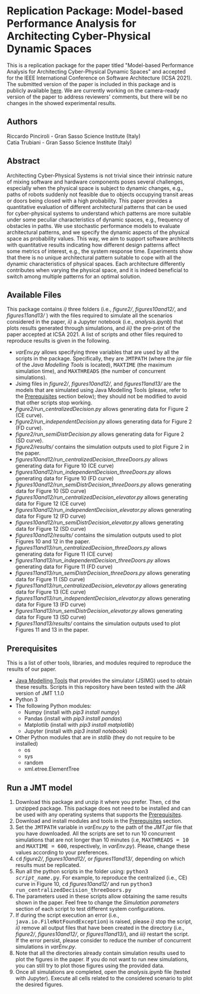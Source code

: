 # Replication Package: Model-based Performance Analysis for Architecting Cyber-Physical Dynamic Spaces



This is a replication package for the paper titled "Model-based Performance Analysis for Architecting Cyber-Physical Dynamic Spaces" and accepted for the IEEE International Conference on Software Architecture (ICSA 2021). The submitted version of the paper is included in this package and is publicly available [here](https://github.com/rickypinci/CPS-architecture/blob/main/2021-ICSA-PerfAnalysis-CPS-dynamicSpaces-submitted-version.pdf). We are currently working on the camera-ready version of the paper to address reviewers' comments, but there will be no changes in the showed experimental results.

## Authors
Riccardo Pinciroli - Gran Sasso Science Institute (Italy)<br/>
Catia Trubiani - Gran Sasso Science Institute (Italy)

## Abstract
Architecting Cyber-Physical Systems is not trivial since their intrinsic nature of mixing software and hardware components poses several challenges, especially when the physical space is subject to dynamic changes, e.g., paths of robots suddenly not feasible due to objects occupying transit areas or doors being closed with a high probability. This paper provides a quantitative evaluation of different architectural patterns that can be used for cyber-physical systems to understand which patterns are more suitable under some peculiar characteristics of dynamic spaces, e.g., frequency of obstacles in paths. We use stochastic performance models to evaluate architectural patterns, and we specify the dynamic aspects of the physical space as probability values. This way, we aim to support software architects with quantitative results indicating how different design patterns affect some metrics of interest, e.g., the system response time. Experiments show that there is no unique architectural pattern suitable to cope with all the dynamic characteristics of physical spaces. Each architecture differently contributes when varying the physical space, and it is indeed beneficial to switch among multiple patterns for an optimal solution. 

## Available Files
This package contains *i)* three folders (i.e., *figure2/*, *figures10and12/*, and *figures11and13/* ) with the files required to simulate all the scenarios considered in the paper, *ii)* a Jupyter notebook (i.e., *analysis.ipynb*) that plots results generated through simulations, and *iii)* the pre-print of the paper accepted at ICSA 2021.
A list of scripts and other files required to reproduce results is given in the following.
- *varEnv.py* allows specifying three variables that are used by all the scripts in the package. Specifically, they are <tt>JMTPATH</tt> (where the *jar* file of the *Java Modelling Tools* is located), <tt>MAXTIME</tt> (the maximum simulation time), and <tt>MAXTHREADS</tt> (the number of concurrent simulations).
- Jsimg files in *figure2/*, *figures10and12/*, and *figures11and13/* are the models that are simulated using Java Modelling Tools (please, refer to the [Prerequisites](#prerequisites) section below); they should not be modified to avoid that other scripts stop working.
- *figure2/run_centralizedDecision.py* allows generating data for Figure 2 (CE curve).
- *figure2/run_independentDecision.py* allows generating data for Figure 2 (FD curve).
- *figure2/run_semiDistrDecision.py* allows generating data for Figure 2 (SD curve).
- *figure2/results/* contains the simulation outputs used to plot Figure 2 in the paper.
- *figures10and12/run_centralizedDecision_threeDoors.py* allows generating data for Figure 10 (CE curve)
- *figures10and12/run_independentDecision_threeDoors.py* allows generating data for Figure 10 (FD curve)
- *figures10and12/run_semiDistrDecision_threeDoors.py* allows generating data for Figure 10 (SD curve)
- *figures10and12/run_centralizedDecision_elevator.py* allows generating data for Figure 12 (CE curve)
- *figures10and12/run_independentDecision_elevator.py* allows generating data for Figure 12 (FD curve)
- *figures10and12/run_semiDistrDecision_elevator.py* allows generating data for Figure 12 (SD curve)
- *figures10and12/results/* contains the simulation outputs used to plot Figures 10 and 12 in the paper.
- *figures11and13/run_centralizedDecision_threeDoors.py* allows generating data for Figure 11 (CE curve)
- *figures11and13/run_independentDecision_threeDoors.py* allows generating data for Figure 11 (FD curve)
- *figures11and13/run_semiDistrDecision_threeDoors.py* allows generating data for Figure 11 (SD curve)
- *figures11and13/run_centralizedDecision_elevator.py* allows generating data for Figure 13 (CE curve)
- *figures11and13/run_independentDecision_elevator.py* allows generating data for Figure 13 (FD curve)
- *figures11and13/run_semiDistrDecision_elevator.py* allows generating data for Figure 13 (SD curve)
- *figures11and13/results/* contains the simulation outputs used to plot Figures 11 and 13 in the paper.

## Prerequisites
This is a list of other tools, libraries, and modules required to reproduce the results of our paper.
- [Java Modelling Tools](http://jmt.sourceforge.net/Download.html) that provides the simulator (JSIMG) used to obtain these results. Scripts in this repository have been tested with the JAR version of JMT 1.1.0
- Python 3
- The following Python modules:
  - Numpy (install with *pip3 install numpy*)
  - Pandas (install with *pip3 install pandas*)
  - Matplotlib (install with *pip3 install matplotlib*)
  - Jupyter (install with *pip3 install notebook*)
- Other Python modules that are in *stdlib* (they do not require to be installed)
  - os
  - sys
  - random
  - xml.etree.ElementTree

## Run a JMT model
1. Download this package and unzip it where you prefer. Then, <tt>cd</tt> the unzipped package. This package does not need to be installed and can be used with any operating systems that supports the [Prerequisites](#prerequisites).
2. Download and install modules and tools in the [Prerequisites](#prerequisites) section.
3. Set the <tt>JMTPATH</tt> variable in *varEnv.py* to the path of the *JMT.jar* file that you have downloaded. All the scripts are set to run 10 concurrent simulations that are not longer than 10 minutes (i.e, <tt>MAXTHREADS = 10</tt> and <tt>MAXTIME = 600</tt>, respectively, in *varEnv.py*). Please, change these values according to your preferences.
4. <tt>cd</tt> *figure2/*, *figures10and12/*, or *figures11and13/*, depending on which results must be replicated.
5. Run all the python scripts in the folder using: <tt>python3 *script\_name*.py</tt>. For example, to reproduce the centralized (i.e., CE) curve in Figure 10, <tt>cd</tt> *figures10and12/* and run <tt>python3 run\_centralizedDecision_threeDoors.py</tt>
6. The parameters used in these scripts allow obtaining the same results shown in the paper. Feel free to change the *Simulation parameters* section of each script to test different system configurations.
7. If during the script execution an error (i.e., <tt>java.io.FileNotFoundException</tt>) is raised, please *i)* stop the script, *ii)* remove all output files that have been created in the directory (i.e., *figure2/*, *figures10and12/*, or *figures11and13/*), and *iii)* restart the script. If the error persist, please consider to reduce the number of concurrent simulations in *varEnv.py*.
8. Note that all the directories already contain simulation results used to plot the figures in the paper. If you do not want to run new simulations, you can still try to plot those figures using the provided data.
9. Once all simulations are completed, open the *analysis.ipynb* file (tested with Jupyter). Execute all cells related to the considered scenario to plot the desired figures.
